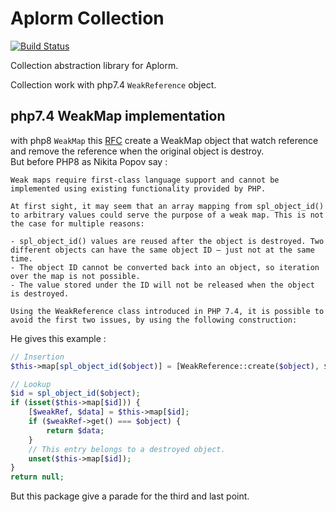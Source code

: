 
# Aplorm Collection

[![Build Status](https://travis-ci.com/aplorm/collection.svg?branch=master)](https://travis-ci.com/aplorm/collection)

Collection abstraction library for Aplorm.

Collection work with php7.4 `WeakReference` object.

## php7.4 WeakMap implementation

with php8 `WeakMap` this [RFC](https://wiki.php.net/rfc/weak_maps) create a WeakMap object that watch reference and remove the reference
when the original object is destroy.<br />
But before PHP8 as Nikita Popov say :

```
Weak maps require first-class language support and cannot be implemented using existing functionality provided by PHP.

At first sight, it may seem that an array mapping from spl_object_id() to arbitrary values could serve the purpose of a weak map. This is not the case for multiple reasons:

- spl_object_id() values are reused after the object is destroyed. Two different objects can have the same object ID – just not at the same time.
- The object ID cannot be converted back into an object, so iteration over the map is not possible.
- The value stored under the ID will not be released when the object is destroyed.

Using the WeakReference class introduced in PHP 7.4, it is possible to avoid the first two issues, by using the following construction:
```

He gives this example :
```php
// Insertion
$this->map[spl_object_id($object)] = [WeakReference::create($object), $data];

// Lookup
$id = spl_object_id($object);
if (isset($this->map[$id])) {
    [$weakRef, $data] = $this->map[$id];
    if ($weakRef->get() === $object) {
        return $data;
    }
    // This entry belongs to a destroyed object.
    unset($this->map[$id]);
}
return null;
```

But this package give a parade for the third and last point.
